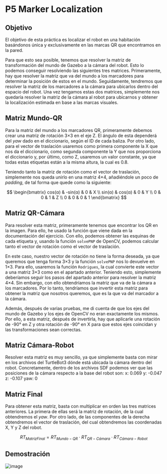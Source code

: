 # P5 Marker Localization

## Objetivo

El objetivo de esta práctica es localizar el robot en una habitación basándonos única y exclusivamente en las marcas QR que encontramos en la pared.

Para que esto sea posible, tenemos que resolver la matriz de transformación del mundo de Gazebo a la cámara del robot. Esto lo podemos conseguir resolviendo las siguientes tres matrices. Primeramente, hay que resolver la matriz que va del mundo a los marcadores para determinar la posición de estos en el mundo. Seguidamente, tendremos que resolver la matriz de los marcadores a la cámara para ubicarlos dentro del espacio del robot. Una vez tengamos estas dos matrices, simplemente nos quedaría resolver la matriz de la cámara al robot para ubicarnos y obtener la localización estimada en base a las marcas visuales.

## Matriz Mundo-QR

Para la matriz del mundo a los marcadores QR, primeramente debemos crear una matriz de rotación 3×3 en el eje Z. El ángulo de esta dependerá del *yaw* dado en el diccionario, según el ID de cada baliza. Por otro lado, para el vector de traslación usaremos como primera componente la X que nos da el diccionario, como segunda componente la Y que nos proporciona el diccionario y, por último, como Z, usaremos un valor constante, ya que todas estas etiquetas están a la misma altura, la cual es 0.8. 

Teniendo tanto la matriz de rotación como el vector de traslación, simplemente nos queda unirlo en una matriz 4×4, añadiéndole un poco de *padding*, de tal forma que quede como la siguiente:

$$
\begin{bmatrix}
cos(α) & -sin(α) & 0 & X \\
sin(α) & cos(α) & 0 & Y \\
0 & 0 & 1 & Z \\
0 & 0 & 0 & 1
\end{bmatrix}
$$


## Matriz QR-Cámara

Para resolver esta matriz, primeramente tenemos que encontrar los QR en la imagen. Para ello, he usado la función que viene dada en la documentación del ejercicio. Con ello, podemos obtener las esquinas de cada etiqueta y, usando la función `solvePNP` de OpenCV, podemos calcular tanto el vector de rotación como el vector de traslación. 

En este caso, nuestro vector de rotación no tiene la forma deseada, ya que queremos que tenga forma 3×3 y la función `solvePNP` nos lo devuelve en 1×3. Para ello, usaremos la función `Rodrigues`, la cual convierte este vector a una matriz 3×3 como en el apartado anterior. Teniendo esto, simplemente deberíamos seguir los pasos del apartado anterior para resolver la matriz 4×4. Sin embargo, con ello obtendríamos la matriz que va de la cámara a los marcadores. Por lo tanto, tendríamos que invertir esta matriz para obtener la matriz que nosotros queremos, que es la que va del marcador a la cámara.

Además, después de varias pruebas, me di cuenta de que los ejes del mundo de Gazebo y los ejes de OpenCV no eran exactamente los mismos. Por ello, a esta matriz, después de invertirla, hay que aplicarle una rotación de -90° en Z y otra rotación de -90° en X para que estos ejes coincidan y las transformaciones sean correctas.

## Matriz Cámara-Robot

Resolver esta matriz es muy sencillo, ya que simplemente basta con mirar en los archivos del TurtleBot3 dónde está ubicada la cámara dentro del robot. Concretamente, dentro de los archivos SDF podemos ver que las posiciones de la cámara respecto a la base del robot son: x: 0.069 y: -0.047 z: -0.107 yaw: 0 


## Matriz Final

Para obtener esta matriz, basta con multiplicar en orden las tres matrices anteriores. La primera de ellas será la matriz de rotación, de la cual obtendremos el *yaw*. Por otro lado, de las componentes de la derecha obtendremos el vector de traslación, del cual obtendremos las coordenadas X, Y y Z del robot.

$$
RT_{MatrizFinal} = RT_{Mundo-QR} \cdot RT_{QR-Cámara} \cdot RT_{Cámara-Robot}
$$


## Demostración

![image](https://github.com/user-attachments/assets/a1146d31-c2d3-4e89-926d-07463c1b0f18)

